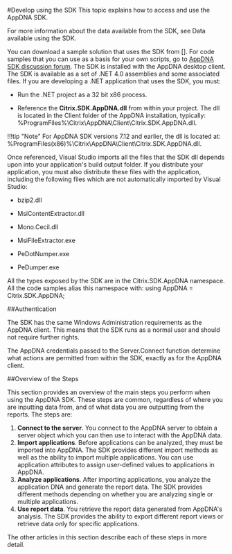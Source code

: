 #Develop using the SDKThis topic explains how to access and use the AppDNA SDK.For more information about the data available from the SDK, see Data available using the SDK.
You can download a sample solution that uses the SDK from []. For code samples that you can use as a basis for your own scripts, go to [AppDNA SDK discussion forum](hhttp://discussions.citrix.com/forum/1406-app-dna-sdk/).The SDK is installed with the AppDNA desktop client. The SDK is available as a set of .NET 4.0 assemblies and some associated files. If you are developing a .NET application that uses the SDK, you must:
* Run the .NET project as a 32 bit x86 process.
* Reference the **Citrix.SDK.AppDNA.dll** from within your project. The dll is located in the Client folder of the AppDNA installation,
 typically: %ProgramFiles%\Citrix\AppDNA\Client\Citrix.SDK.AppDNA.dll.

!!!tip "Note"
		For AppDNA SDK versions 7.12 and earlier, the dll is located at: %ProgramFiles(x86)%\Citrix\AppDNA\Client\Citrix.SDK.AppDNA.dll.
Once referenced, Visual Studio imports all the files that the SDK dll depends upon into your application's build output folder. If you distribute your application, you must also distribute these files with the application, including the following files which are not automatically imported by Visual Studio:* bzip2.dll
* MsiContentExtractor.dll
* Mono.Cecil.dll
* MsiFileExtractor.exe
* PeDotNumper.exe
* PeDumper.exe
All the types exposed by the SDK are in the Citrix.SDK.AppDNA namespace. All the code samples alias this namespace with: using AppDNA = Citrix.SDK.AppDNA;##AuthenticationThe SDK has the same Windows Administration requirements as the AppDNA client. This means that the SDK runs as a normal user and should not require further rights.The AppDNA credentials passed to the Server.Connect function determine what actions are permitted from within the SDK, exactly as for the AppDNA client.##Overview of the StepsThis section provides an overview of the main steps you perform when using the AppDNA SDK. These steps are common, regardless of where you are inputting data from, and of what data you are outputting from the reports. The steps are:1.	**Connect to the server**. You connect to the AppDNA server to obtain a server object which you can then use to interact with the AppDNA data.2.	**Import applications**. Before applications can be analyzed, they must be imported into AppDNA. The SDK provides different import methods as well as the ability to import multiple applications. You can use application attributes to assign user-defined values to applications in AppDNA.3.	**Analyze applications**. After importing applications, you analyze the application DNA and generate the report data. The SDK provides different methods depending on whether you are analyzing single or multiple applications.4.	**Use report data**. You retrieve the report data generated from AppDNA's analysis. The SDK provides the ability to export different report views or retrieve data only for specific applications.The other articles in this section describe each of these steps in more detail.